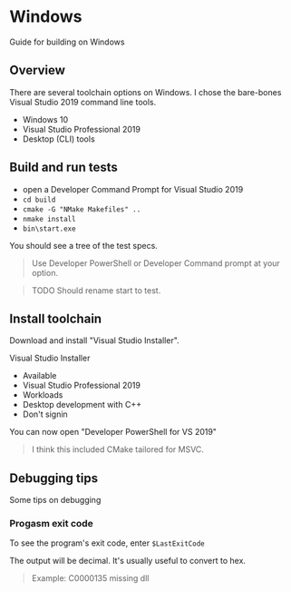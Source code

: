 # Windows
Guide for building on Windows

## Overview
There are several toolchain options on Windows.
I chose the bare-bones Visual Studio 2019 command line tools.

- Windows 10
- Visual Studio Professional 2019
- Desktop (CLI) tools

## Build and run tests
-  open a Developer Command Prompt for Visual Studio 2019
- ``cd build``
- ``cmake -G "NMake Makefiles" ..``
- ``nmake install``
- ``bin\start.exe``

You should see a tree of the test specs.

> Use Developer PowerShell or Developer Command prompt at your option.

> TODO Should rename start to test.

## Install toolchain
Download and install "Visual Studio Installer".

Visual Studio Installer
- Available
- Visual Studio Professional 2019
- Workloads
- Desktop development with C++
- Don't signin

You can now open "Developer PowerShell for VS 2019"

> I think this included CMake tailored for MSVC.

## Debugging tips
Some tips on debugging

### Progasm exit code
To see the program's exit code, enter ``$LastExitCode``

The output will be decimal. It's usually useful to convert to hex.

> Example: C0000135 missing dll
